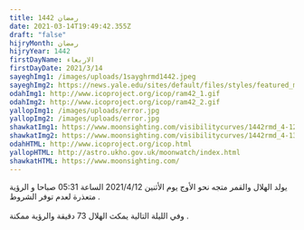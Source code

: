 ```yaml
---
title: رمضان 1442
date: 2021-03-14T19:49:42.355Z
draft: "false"
hijryMonth: رمضان
hijryYear: 1442
firstDayName: الاربعاء
firstDayDate: 2021/3/14
sayeghImg1: /images/uploads/1sayghrmd1442.jpeg
sayeghImg2: https://news.yale.edu/sites/default/files/styles/featured_media/public/adobestock_224024212.jpeg
odahImg1: http://www.icoproject.org/icop/ram42_1.gif
odahImg2: http://www.icoproject.org/icop/ram42_2.gif
yallopImg1: /images/uploads/error.jpg
yallopImg2: /images/uploads/error.jpg
shawkatImg1: https://www.moonsighting.com/visibilitycurves/1442rmd_4-12-2021.gif
shawkatImg2: https://www.moonsighting.com/visibilitycurves/1442rmd_4-13-2021.gif
odahHTML: http://www.icoproject.org/icop.html
yallopHTML: http://astro.ukho.gov.uk/moonwatch/index.html
shawkatHTML: https://www.moonsighting.com/
---
```

يولد الهلال والقمر متجه نحو الأوج يوم الأثنين 2021/4/12 الساعة 05:31 صباحا و الرؤية متعذرة لعدم توفر الشروط .\
\
وفي الليلة التالية يمكث الهلال 73 دقيقة والرؤية ممكنة .